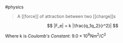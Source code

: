 #physics 

> A [[force]] of attraction between two [[charge]]s

 $$ |F_e| = k |\frac{q_1q_2}{r^2}| $$

Where k is *Coulomb's Constant*: $9.0 \times 10^9 Nm^2 / C^2$